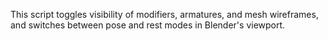 This script toggles visibility of modifiers, armatures, and mesh wireframes, and switches between pose and rest modes in Blender's viewport.
